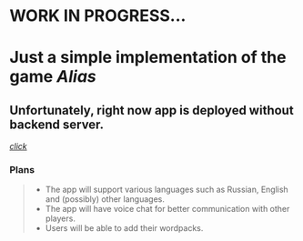 # __WORK IN PROGRESS...__
# Just a simple implementation of the game *Alias*


## **Unfortunately, right now app is deployed without backend server.**
[*click*](https://alias-kxrxh.vercel.app/)


### Plans
> - The app will support various languages such as Russian, English and (possibly) other languages.
> - The app will have voice chat for better communication with other players.
> - Users will be able to add their wordpacks.
